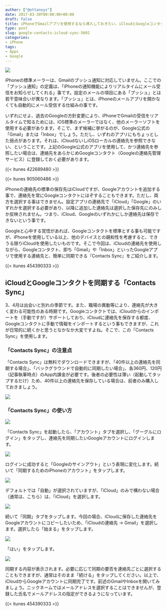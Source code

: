 ```yaml
---
author: ["@ottanxyz"]
date: 2017-03-30T00:00:00+00:00
draft: false
title: iPhoneでGmailアプリを使用するなら導入しておきたい、iCloudとGoogleコンタクトの連絡先を同期する『Contacts Sync』
type: post
slug: google-contacts-icloud-sync-5602
categories:
- iPhone
tags:
- Apps
- Google
---
```


![](/uploads/2017/03/170330-58dce3d9d9fac.jpg)






iPhoneの標準メーラーは、Gmailのプッシュ通知に対応していません。ここでの「プッシュ通知」の定義は、「iPhoneの通知機能によりリアルタイムにメール受信をお知らせしてくれる」事です。設定のメールの項目にある「プッシュ」とは若干意味合いが異なります。「プッシュ」とは、iPhoneのメールアプリを開かなくても自動的にメール受信する仕組みの事です。





いずれにせよ、過去のGoogleの方針変更により、iPhoneでGmailの受信をリアルタイムで知るためには、iOS標準のメーラーではなく、他のメーラーソフトを使用する必要があります。そこで、まず候補に挙がるのが、Google公式の「Gmail」または「Inbox」でしょう。ただし、いずれのアプリにもちょっとした弱点があります。それは、iCloudないしiOSローカルの連絡先を参照できない、ということです。上記のGoogle公式のアプリを使用して、かつ連絡先を参照したい場合は、連絡先をあらかじめGoogleコンタクト（Googleの連絡先管理サービス）に登録しておく必要があります。



{{< itunes 422689480 >}}

{{< itunes 905060486 >}}



iPhoneの連絡先の標準の保存先はiCloudですが、Googleアカウントを追加する事で、連絡先を常にGoogleコンタクトにほぞすることもできます。ただし、両方を選択する事はできません。設定アプリの連絡先で「iCloud」「Google」のいずれかを選択する必要があり、以降に追加した連絡先は選択した保存先にのみしか反映されません。つまり、iCloud、Googleのいずれかにしか連絡先は保存できないという事です。





Googleと心中する覚悟があれば、Googleコンタクトを標準とする事も可能ですが、iPhoneを使用している以上、他のデバイスとの親和性を考慮すると、できうる限りiCloudを使用したいものです。そこで今回は、iCloudの連絡先を使用しながら、Googleコンタクト、即ち「Gmail」や「Inbox」といったGoogleアプリで使用する連絡先と、簡単に同期できる『Contacts Sync』をご紹介します。



{{< itunes 454390333 >}}



## iCloudとGoogleコンタクトを同期する「Contacts Sync」





3、4月は出会いと別れの季節です。また、職場の異動等により、連絡先が大きく変わる可能性のある時期です。Googleコンタクトでは、iCloudからのインポートを（手動ですが）サポートしており、iCloudに連絡先を保存する都度、Googleコンタクトに手動で情報をインポートするという事もできますが、これが日常的に続くかと思うとなかなか大変ですよね。そこで、この「Contacts Sync」を使用します。





### 「Contacts Sync」の注意点





「Contacts Sync」は無料でダウンロードできますが、「40件以上の連絡先を同期する場合」、「バックグラウンドで自動的に同期したい場合」、各360円、120円（記事執筆時点）のApp内課金が必要です。後者の必要性は薄い（起動してタップするだけ）ため、40件以上の連絡先を保存している場合は、前者のみ購入しておきましょう。





![](/uploads/2017/03/170330-58dce321ee292.jpg)






### 「Contacts Sync」の使い方





![](/uploads/2017/03/170330-58dce341a40a7.jpg)






「Contacts Sync」を起動したら、「アカウント」タブを選択し、「グーグルにログイン」をタップし、連絡先を同期したいGoogleアカウントにログインします。





![](/uploads/2017/03/170330-58dce34ec316f.jpg)






ログインに成功すると「Googleのサインアウト」という表現に変化します。続いて「同期するためのiPhoneのアカウント」をタップします。





![](/uploads/2017/03/170330-58dce35cb016f.jpg)






デフォルトでは「自動」が選択されていますが、「iCloud」のみで構わない場合（通常は、こちら）は、「iCloud」を選択します。





![](/uploads/2017/03/170330-58dce3624819e.jpg)






続いて「同期」タブをタップします。今回の場合、iCloudに保存した連絡先をGoogleアカウントにコピーしたいため、「iCloudの連絡先 -> Gmail」を選択します。選択したら「始まる」をタップします。





![](/uploads/2017/03/170330-58dce3700a9f1.jpg)






「はい」をタップします。





![](/uploads/2017/03/170330-58dce375a85a3.jpg)






同期する内容が表示されます。必要に応じて同期の要否を連絡先ごとに選択することもできますが、通常はそのまま「続ける」をタップしてください。以上で、iCloudからGoogleアカウントに同期完了です。前述のGmailやInboxを開いてみましょう。ニックネームではメールアドレスを選択することはできませんが、登録した氏名でメールアドレスの指定ができるようになっています。



{{< itunes 454390333 >}}
